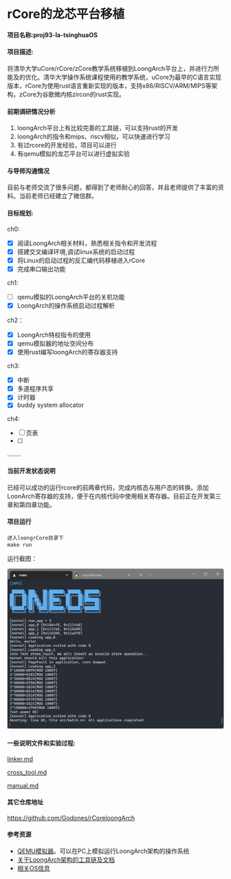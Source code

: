 # rCore的龙芯平台移植

#### 项目名称:proj93-la-tsinghuaOS

#### 项目描述:

将清华大学uCore/rCore/zCore教学系统移植到LoongArch平台上，并进行力所能及的优化。清华大学操作系统课程使用的教学系统，uCore为最早的C语言实现版本，rCore为使用rust语言重新实现的版本，支持x86/RISCV/ARM/MIPS等架构，zCore为谷歌微内核zircon的rust实现。

#### 前期调研情况分析

1. loongArch平台上有比较完善的工具链，可以支持rust的开发
2. loongArch的指令和mips、riscv相似，可以快速进行学习
3. 有过rcore的开发经验，项目可以进行
4. 有qemu模拟的龙芯平台可以进行虚拟实验

#### 与导师沟通情况

目前与老师交流了很多问题，都得到了老师耐心的回答，并且老师提供了丰富的资料。当前老师已经建立了微信群。

#### 目标规划:

ch0:

- [x] 阅读LoongArch相关材料，熟悉相关指令和开发流程
- [x] 搭建交叉编译环境,调试linux系统的启动过程
- [x] 将Linux的启动过程的反汇编代码移植进入rCore
- [x] 完成串口输出功能

ch1:

- [ ] qemu模拟的LoongArch平台的关机功能
- [x] LoongArch的操作系统启动过程解析

ch2：

- [x] LoongArch特权指令的使用
- [x] qemu模拟器的地址空间分布
- [x] 使用rust编写loongArch的寄存器支持

ch3:

- [x] 中断
- [x] 多道程序共享
- [x] 计时器
- [x] buddy system allocator

ch4:

- [ ] 页表
- [ ] 

........



#### 当前开发状态说明

已经可以成功的运行rcore的前两章代码，完成内核态与用户态的转换。添加LoonArch寄存器的支持，便于在内核代码中使用相关寄存器。目前正在开发第三章和第四章功能。



#### 项目运行

```
进入loongrCore目录下
make run
```

运行截图：

![image-20220516211611487](sourcepicture/image-20220516211611487.png)

#### 一些说明文件和实验过程:

[linker.md](linker.md)

[cross_tool.md](cross_tools.md)

[manual.md](manual.md)

#### 其它仓库地址

https://github.com/Godones/rCoreloongArch



#### 参考资源

* [QEMU模拟器](https://github.com/foxsen/qemu-loongarch-runenv)。可以在PC上模拟运行LoongArch架构的操作系统
* [关于LoongArch架构的工具链及文档](https://github.com/loongson)
* [相关OS信息](https://github.com/chyyuu/os_course_info)

